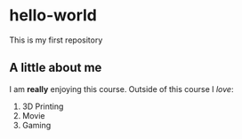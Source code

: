 # hello-world
This is my first repository
## A little about me
I am **really** enjoying this course.
Outside of this course I *love*:
1. 3D Printing
2. Movie
3. Gaming
